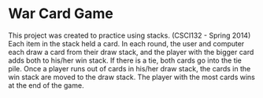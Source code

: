 # War Card Game

This project was created to practice using stacks. (CSCI132 - Spring 2014) Each item in the stack 
held a card. In each round, the user and computer each draw a card from their draw stack, and the 
player with the bigger card adds both to his/her win stack. If there is a tie, both cards go into 
the tie pile. Once a player runs out of cards in his/her draw stack, the cards in the win stack 
are moved to the draw stack. The player with the most cards wins at the end of the game.